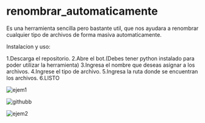# renombrar_automaticamente
Es una herramienta sencilla pero bastante util, que nos ayudara a renombrar cualquier tipo de archivos de forma masiva automaticamente.

Instalacion y uso:

1.Descarga el repositorio.
2.Abre el bot.(Debes tener python instalado para poder utilizar la herramienta)
3.Ingresa el nombre que deseas asignar a los archivos.
4.Ingrese el tipo de archivo.
5.Ingresa la ruta donde se encuentran los archivos.
6.LISTO

![ejem1](https://user-images.githubusercontent.com/75302939/115136088-ef256d00-a04f-11eb-8195-d86ce5349d03.png)

![githubb](https://user-images.githubusercontent.com/75302939/115174144-4b919680-a0fb-11eb-8059-71f100c89728.png)

![ejem2](https://user-images.githubusercontent.com/75302939/115136096-f9e00200-a04f-11eb-9cdf-e2991f57c6d2.png)




